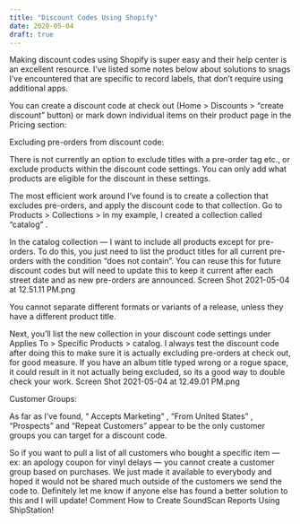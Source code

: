 ```yaml
---
title: "Discount Codes Using Shopify"
date: 2020-05-04
draft: true
---
```


Making discount codes using Shopify is super easy and their help center is an excellent resource. I’ve listed some notes below about solutions to snags I’ve encountered that are specific to record labels, that don’t require using additional apps. 

You can create a discount code at check out (Home > Discounts > “create discount” button) or mark down individual items on their product page in the Pricing section:



Excluding pre-orders from discount code:

There is not currently an option to exclude titles with a pre-order tag etc., or exclude products within the discount code settings. You can only add what products are eligible for the discount in these settings. 

The most efficient work around I’ve found is to create a collection that excludes pre-orders, and apply the discount code to that collection. Go to Products > Collections > in my example, I created a collection called “catalog” .

In the catalog collection — I want to include all products except for pre-orders. To do this, you just need to list the product titles for all current pre-orders with the condition “does not contain”. You can reuse this for future discount codes but will need to update this to keep it current after each street date and as new pre-orders are announced. 
Screen Shot 2021-05-04 at 12.51.11 PM.png

You cannot separate different formats or variants of a release, unless they have a different product title. 

Next, you’ll list the new collection in your discount code settings under Applies To > Specific Products > catalog. I always test the discount code after doing this to make sure it is actually excluding pre-orders at check out, for good measure. If you have an album title typed wrong or a rogue space, it could result in it not actually being excluded, so its a good way to double check your work. 
Screen Shot 2021-05-04 at 12.49.01 PM.png

Customer Groups:

As far as I’ve found, “ Accepts Marketing” , “From United States” , “Prospects” and “Repeat Customers” appear to be the only customer groups you can target for a discount code. 

So if you want to pull a list of all customers who bought a specific item — ex: an apology coupon for vinyl delays — you cannot create a customer group based on purchases. We just made it available to everybody and hoped it would not be shared much outside of the customers we send the code to. Definitely let me know if anyone else has found a better solution to this and I will update!
Comment
How to Create SoundScan Reports Using ShipStation!